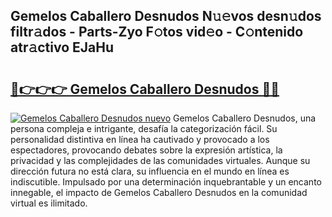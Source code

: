 ## Gemelos Caballero Desnudos N𝚞𝚎vos desn𝚞dos filtr𝚊dos - Parts-Zyo F𝚘tos vid𝚎o - C𝚘ntenido atr𝚊ctivo EJaHu

# <h2><a href="http://mbdwlgj.tromn.icu/?c=Gemelos+Caballero+Desnudos">🔗👉👉👉 Gemelos Caballero Desnudos 🔗🔗</a></h2>

[![Gemelos Caballero Desnudos nuevo](https://i.imgur.com/pEAQMta.gif)](http://mbdwlgj.tromn.icu/?c=Gemelos+Caballero+Desnudos)
Gemelos Caballero Desnudos, una persona compleja e intrigante, desafía la categorización fácil. Su personalidad distintiva en línea ha cautivado y provocado a los espectadores, provocando debates sobre la expresión artística, la privacidad y las complejidades de las comunidades virtuales. Aunque su dirección futura no está clara, su influencia en el mundo en línea es indiscutible. Impulsado por una determinación inquebrantable y un encanto innegable, el impacto de Gemelos Caballero Desnudos en la comunidad virtual es ilimitado.
